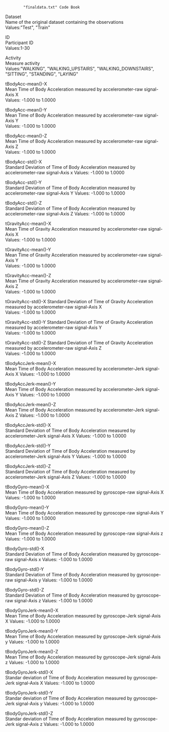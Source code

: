 			"finaldata.txt" Code Book

Dataset                   
	Name of the original dataset containing the observations                      
	Values:"Test", "Train"
	
ID                        
	Participant ID            
	Values:1-30               

Activity                  
	Measure activity          
	Values:"WALKING", "WALKING_UPSTAIRS", "WALKING_DOWNSTAIRS", "SITTING", "STANDING", "LAYING"             
	
tBodyAcc-mean()-X	
	Mean Time of Body Acceleration measured by accelerometer-raw signal-Axis X	
	Values: -1.000 to 1.0000	

tBodyAcc-mean()-Y	
	Mean Time of Body Acceleration measured by accelerometer-raw signal-Axis Y	
	Values: -1.000 to 1.0000	

tBodyAcc-mean()-Z	
	Mean Time of Body Acceleration measured by accelerometer-raw signal-Axis Z	
	Values: -1.000 to 1.0000	
	
tBodyAcc-std()-X	
	Standard Deviation of Time of Body Acceleration measured by accelerometer-raw signal-Axis x	
	Values: -1.000 to 1.0000	
	
tBodyAcc-std()-Y	
	Standard Deviation of Time of Body Acceleration measured by accelerometer-raw signal-Axis Y	
	Values: -1.000 to 1.0000	

tBodyAcc-std()-Z	
	Standard Deviation of Time of Body Acceleration measured by accelerometer-raw signal-Axis Z	
	Values: -1.000 to 1.0000	
	
tGravityAcc-mean()-X	
	Mean Time of Gravity Acceleration measured by accelerometer-raw signal-Axis X	
	Values: -1.000 to 1.0000	
	
tGravityAcc-mean()-Y	
	Mean Time of Gravity Acceleration measured by accelerometer-raw signal-Axis Y	
	Values: -1.000 to 1.0000	
	
tGravityAcc-mean()-Z	
	Mean Time of Gravity Acceleration measured by accelerometer-raw signal-Axis Z	
	Values: -1.000 to 1.0000	
	
tGravityAcc-std()-X	
	Standard Deviation of Time of Gravity Acceleration measured by accelerometer-raw signal-Axis X	
	Values: -1.000 to 1.0000	
	
tGravityAcc-std()-Y	
	Standard Deviation of Time of Gravity Acceleration measured by accelerometer-raw signal-Axis Y	
	Values: -1.000 to 1.0000	
	
tGravityAcc-std()-Z	
	Standard Deviation of Time of Gravity Acceleration measured by accelerometer-raw signal-Axis Z	
	Values: -1.000 to 1.0000	
	
tBodyAccJerk-mean()-X	
	Mean Time of Body Acceleration measured by accelerometer-Jerk signal-Axis X	
	Values: -1.000 to 1.0000	
	
tBodyAccJerk-mean()-Y	
	Mean Time of Body Acceleration measured by accelerometer-Jerk signal-Axis Y	
	Values: -1.000 to 1.0000		

tBodyAccJerk-mean()-Z		
	Mean Time of Body Acceleration measured by accelerometer-Jerk signal-Axis Z	
	Values: -1.000 to 1.0000

tBodyAccJerk-std()-X	
	Standard Deviation of Time of Body Acceleration measured by accelerometer-Jerk signal-Axis X
	Values: -1.000 to 1.0000

tBodyAccJerk-std()-Y	
	Standard Deviation of Time of Body Acceleration measured by accelerometer-Jerk signal-Axis Y
	Values: -1.000 to 1.0000

tBodyAccJerk-std()-Z	
	Standard Deviation of Time of Body Acceleration measured by accelerometer-Jerk signal-Axis Z
	Values: -1.000 to 1.0000

tBodyGyro-mean()-X	
	Mean Time of Body Acceleration measured by gyroscope-raw signal-Axis X
	Values: -1.000 to 1.0000

tBodyGyro-mean()-Y	
	Mean Time of Body Acceleration measured by gyroscope-raw signal-Axis Y
	Values: -1.000 to 1.0000

tBodyGyro-mean()-Z	
	Mean Time of Body Acceleration measured by gyroscope-raw signal-Axis z
	Values: -1.000 to 1.0000

tBodyGyro-std()-X	
	Standard Deviation of Time of Body Acceleration measured by gyroscope-raw signal-Axis x
	Values: -1.000 to 1.0000

tBodyGyro-std()-Y	
	Standard Deviation of Time of Body Acceleration measured by gyroscope-raw signal-Axis y
	Values: -1.000 to 1.0000

tBodyGyro-std()-Z	
	Standard Deviation of Time of Body Acceleration measured by gyroscope-raw signal-Axis z
	Values: -1.000 to 1.0000

tBodyGyroJerk-mean()-X	
	Mean Time of Body Acceleration measured by gyroscope-Jerk signal-Axis X
	Values: -1.000 to 1.0000

tBodyGyroJerk-mean()-Y	
	Mean Time of Body Acceleration measured by gyroscope-Jerk signal-Axis y
	Values: -1.000 to 1.0000

tBodyGyroJerk-mean()-Z	
	Mean Time of Body Acceleration measured by gyroscope-Jerk signal-Axis z
	Values: -1.000 to 1.0000

tBodyGyroJerk-std()-X	
	Standar deviation of Time of Body Acceleration measured by gyroscope-Jerk signal-Axis X
	Values: -1.000 to 1.0000

tBodyGyroJerk-std()-Y	
	Standar deviation of Time of Body Acceleration measured by gyroscope-Jerk signal-Axis y
	Values: -1.000 to 1.0000

tBodyGyroJerk-std()-Z	
	Standar deviation of Time of Body Acceleration measured by gyroscope-Jerk signal-Axis z
	Values: -1.000 to 1.0000
